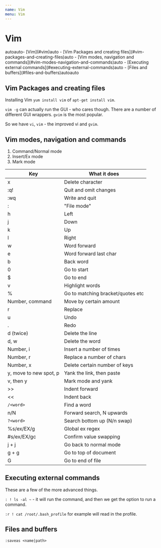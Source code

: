 ```yaml
---
name: Vim
menu: Vim 
---
```

# Vim

<!-- TOC -->autoauto- [Vim](#vim)auto    - [Vim Packages and creating files](#vim-packages-and-creating-files)auto    - [Vim modes, navigation and commands](#vim-modes-navigation-and-commands)auto    - [Executing external commands](#executing-external-commands)auto    - [Files and buffers](#files-and-buffers)autoauto<!-- /TOC -->

## Vim Packages and creating files

Installing Vim `yum install vim` of `apt-get install vim`.

`vim -g` can actually run the GUI - who cares though. There are a number of different GUI wrappers. `gvim` is the most popular.

So we have `vi`, `vim` - the improved vi and `gvim`.

## Vim modes, navigation and commands

1.  Command/Normal mode
2.  Insert/Ex mode
3.  Mark mode

| Key                    | What it does                      |
| ---------------------- | --------------------------------- |
| x                      | Delete character                  |
| :q!                    | Quit and omit changes             |
| :wq                    | Write and quit                    |
| :                      | "File mode"                       |
| h                      | Left                              |
| j                      | Down                              |
| k                      | Up                                |
| l                      | Right                             |
| w                      | Word forward                      |
| e                      | Word forward last char            |
| b                      | Back word                         |
| 0                      | Go to start                       |
| $                      | Go to end                         |
| v                      | Highlight words                   |
| %                      | Go to matching bracket/quotes etc |
| Number, command        | Move by certain amount            |
| r                      | Replace                           |
| u                      | Undo                              |
| .                      | Redo                              |
| d (twice)              | Delete the line                   |
| d, w                   | Delete the word                   |
| Number, i              | Insert a number of times          |
| Number, r              | Replace a number of chars         |
| Number, x              | Delete certain number of keys     |
| y, move to new spot, p | Yank the link, then paste         |
| v, then y              | Mark mode and yank                |
| >>                     | Indent forward                    |
| <<                     | Indent back                       |
| `/<word>`              | Find a word                       |
| n/N                    | Forward search, N upwards         |
| `?<word>`              | Search bottom up (N/n swap)       |
| %s/ex/EX/g             | Global ex regex                   |
| #s/ex/EX/gc            | Confirm value swapping            |
| j + j                  | Go back to normal mode            |
| g + g                  | Go to top of document             |
| G                      | Go to end of file                 |

## Executing external commands

These are a few of the more advanced things.

`: ! ls -al ~` - it will run the command, and then we get the option to run a command.

`:r ! cat /root/.bash_profile` for example will read in the profile.

## Files and buffers

`:saveas <name|path>`
